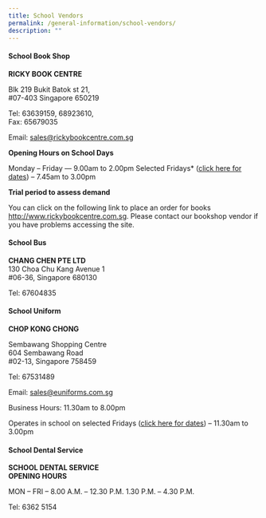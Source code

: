 ```yaml
---
title: School Vendors
permalink: /general-information/school-vendors/
description: ""
---
```

#### School Book Shop
**RICKY BOOK CENTRE**

Blk 219 Bukit Batok st 21, <br>
#07-403 Singapore 650219

Tel: 63639159, 68923610,<br> 
Fax: 65679035

Email: sales@rickybookcentre.com.sg

**Opening Hours on School Days**

Monday – Friday — 9.00am to 2.00pm
Selected Fridays* ([click here for dates](/files/2022_Uniform_Bookshop.pdf)) – 7.45am to 3.00pm

**Trial period to assess demand**

You can click on the following link to place an order for  books http://www.rickybookcentre.com.sg. Please contact our bookshop vendor  if you have problems accessing the site.

#### School Bus
**CHANG CHEN PTE LTD**<br>
130 Choa Chu Kang Avenue 1<br>
#06-36,
Singapore 680130

Tel: 67604835

#### School Uniform
**CHOP KONG CHONG**

Sembawang Shopping Centre<br>
604 Sembawang Road<br>
#02-13, Singapore 758459

Tel: 67531489

Email: sales@euniforms.com.sg

Business Hours: 11.30am to 8.00pm

Operates in school on selected Fridays ([click here for dates](/files/2022_Uniform_Bookshop-2.pdf)) – 11.30am to 3.00pm

#### School Dental Service
**SCHOOL DENTAL SERVICE**<br>
**OPENING HOURS**

MON – FRI   –   8.00 A.M. – 12.30 P.M.
1.30 P.M. – 4.30 P.M.

Tel: 6362 5154